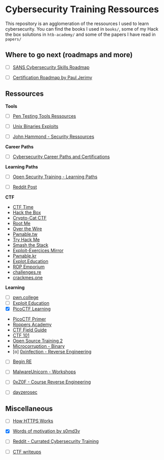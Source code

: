 # Cybersecurity Training Ressources

This repository is an agglomeration of the ressources I used to learn 
cybersecurity. You can find the books I used in `books/`,  some of my 
Hack the box solutions in `htb-academy/` and some of the papers I have read 
in `papers/`



## Where to go next (roadmaps and more)

- [ ] [SANS Cybersecurity Skills Roadmap](https://www.sans.org/cyber-security-skills-roadmap/)
- [ ] [Certification Roadmap by Paul Jerimy](https://pauljerimy.com/security-certification-roadmap/)


## Ressources

**Tools**
- [ ] [Pen Testing Tools Ressources](https://github.com/sundowndev/hacker-roadmap)
- [ ] [Unix Binaries Exploits](https://gtfobins.github.io/)
- [ ] [John Hammond - Security Ressources](https://github.com/JohnHammond/security-resources/tree/68355ef4dafb9a839b11b31f8e7c4d2a7e3575a2)


**Career Paths**
- [ ] [Cybersecurity Career Paths and Certifications](https://github.com/rezaduty/cybersecurity-career-path)

**Learning Paths**
- [ ] [Open Security Training - Learning Paths](https://opensecuritytraining.info/Learning%20Paths.html)
- [ ] [Reddit Post](https://www.reddit.com/r/hacking/comments/a3oicn/how_to_start_hacking_the_ultimate_two_path_guide/)


**CTF**
- [CTF Time](https://ctftime.org/ctfs)
- [Hack the Box](https://www.hackthebox.com/)
- [Crypto-Cat CTF](https://github.com/Crypto-Cat/CTF)
- [Root Me](https://www.root-me.org/)
- [Over the Wire](https://overthewire.org/wargames)
- [Pwnable.tw](https://pwnable.tw/)
- [Try Hack Me](https://tryhackme.com/room/ecolecybertraining)
- [Smash the Stack](http://www.smashthestack.org/)
- [Exploit-Exercices Mirror](https://www.vulnhub.com/series/exploit-exercises,11/)
- [Pwnable.kr](http://pwnable.kr/play.php)
- [Explot.Education](https://exploit.education/)
- [ROP Emporium](https://ropemporium.com/)
- [challenges.re](https://challenges.re/)
- [crackmes.one](https://crackmes.one/)

**Learning**
- [ ] [pwn.college](https://pwn.college/)
- [ ] [Exploit Education](https://exploit.education/)
- [X] [PicoCTF Learning](https://picoctf.org/resources.html)
- [PicoCTF Primer](https://primer.picoctf.org/)
- [Roppers Academy](https://www.roppers.org/collections)
- [CTF Field Guide](https://trailofbits.github.io/ctf/)
- [CTF 101](https://ctf101.org/)
- [Open Source Training 2](https://p.ost2.fyi/)
- [Microcorruption - Binary](https://microcorruption.com/)
- [o] [0xinfection - Reverse Engineering](https://0xinfection.github.io/reversing/)
- [ ] [Begin RE](https://www.begin.re/)
- [ ] [MalwareUnicorn - Workshops](https://malwareunicorn.org/#/workshops)
- [ ] [0xZ0F - Course Reverse Engineering](https://github.com/0xZ0F/Z0FCourse_ReverseEngineering)
- [ ] [dayzerosec](https://dayzerosec.com/blog/2021/02/02/getting-started.html)


## Miscellaneous

- [ ] [How HTTPS Works](https://howhttps.works/)
- [X] [Words of motivation by s0md3v](https://github.com/s0md3v/be-a-hacker#i-think-i-know-nothing-i-have-no-skills)
- [ ] [Reddit - Currated Cybersecurity Training](https://www.reddit.com/r/cybersecurity/comments/j7ji0n/another_massive_curated_resource_free/)
- [ ] [CTF writeups](https://www.ctfwriteup.com)


